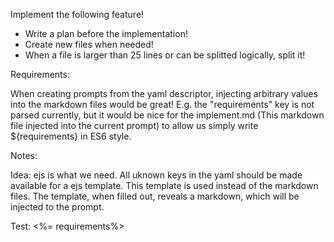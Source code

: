 Implement the following feature!

- Write a plan before the implementation!
- Create new files when needed!
- When a file is larger than 25 lines or can be splitted logically, split it!

Requirements:

When creating prompts from the yaml descriptor, injecting arbitrary values into the
markdown files would be great! E.g. the "requirements" key is not parsed currently,
but it would be nice for the implement.md (This markdown file injected into the current prompt) to allow us simply write ${requirements}
in ES6 style.

Notes:

Idea: ejs is what we need. All uknown keys in the yaml should be made available for a ejs template.
This template is used instead of the markdown files. The template, when filled out, reveals a markdown, which will be injected to the prompt.

Test: <%= requirements%>